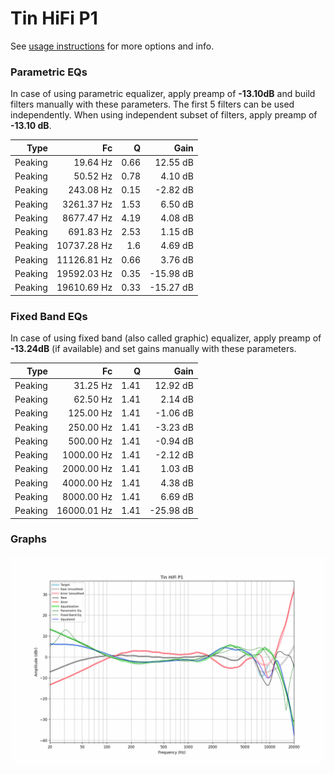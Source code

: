 # Tin HiFi P1
See [usage instructions](https://github.com/jaakkopasanen/AutoEq#usage) for more options and info.

### Parametric EQs
In case of using parametric equalizer, apply preamp of **-13.10dB** and build filters manually
with these parameters. The first 5 filters can be used independently.
When using independent subset of filters, apply preamp of **-13.10 dB**.

| Type    | Fc          |    Q | Gain      |
|--------:|------------:|-----:|----------:|
| Peaking | 19.64 Hz    | 0.66 | 12.55 dB  |
| Peaking | 50.52 Hz    | 0.78 | 4.10 dB   |
| Peaking | 243.08 Hz   | 0.15 | -2.82 dB  |
| Peaking | 3261.37 Hz  | 1.53 | 6.50 dB   |
| Peaking | 8677.47 Hz  | 4.19 | 4.08 dB   |
| Peaking | 691.83 Hz   | 2.53 | 1.15 dB   |
| Peaking | 10737.28 Hz | 1.6  | 4.69 dB   |
| Peaking | 11126.81 Hz | 0.66 | 3.76 dB   |
| Peaking | 19592.03 Hz | 0.35 | -15.98 dB |
| Peaking | 19610.69 Hz | 0.33 | -15.27 dB |

### Fixed Band EQs
In case of using fixed band (also called graphic) equalizer, apply preamp of **-13.24dB**
(if available) and set gains manually with these parameters.

| Type    | Fc          |    Q | Gain      |
|--------:|------------:|-----:|----------:|
| Peaking | 31.25 Hz    | 1.41 | 12.92 dB  |
| Peaking | 62.50 Hz    | 1.41 | 2.14 dB   |
| Peaking | 125.00 Hz   | 1.41 | -1.06 dB  |
| Peaking | 250.00 Hz   | 1.41 | -3.23 dB  |
| Peaking | 500.00 Hz   | 1.41 | -0.94 dB  |
| Peaking | 1000.00 Hz  | 1.41 | -2.12 dB  |
| Peaking | 2000.00 Hz  | 1.41 | 1.03 dB   |
| Peaking | 4000.00 Hz  | 1.41 | 4.38 dB   |
| Peaking | 8000.00 Hz  | 1.41 | 6.69 dB   |
| Peaking | 16000.01 Hz | 1.41 | -25.98 dB |

### Graphs
![](./Tin%20HiFi%20P1.png)